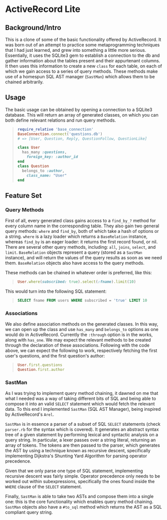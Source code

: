 # ActiveRecord Lite

## Background/Intro

This is a clone of some of the basic functionality offered by ActiveRecord. It was born out of an attempt to practice some metaprogramming techniques that I had just learned, and grew into something a little more serious. Essentially, it uses the SQLite3 gem to establish a connection to the db and gather information about the tables present and their appurtenant columns. It then uses this information to create a new `class` for each table, on each of which we gain access to a series of query methods. These methods make use of a homespun SQL AST manager (`SastMan`) which allows them to be chained arbitrarily.

## Usage

The basic usage can be obtained by opening a connection to a SQLite3 database. This will return an array of generated classes, on which you can both define relevant relations and run query methods. 
  
>```ruby
> require_relative 'base_connection'
> BaseConnection.connect('questions.db')
> # => [User, Question, Reply, QuestionFollow, QuestionLike]
>
> class User
>   has_many :questions,
>     foreign_key: :author_id
> end
> class Question
>   belongs_to :author,
>     class_name: "User"
> end
>```

## Feature Set

### Query Methods

First of all, every generated class gains access to a `find_by_?` method for every column name in the corresponding table. They also gain two general query methods: `where` and `find_by`, both of which take a hash of options or a string. `where` is a lazy loader which returns a `BaseRelation` instance, whereas `find_by` is an eager loader: it returns the first record found, or nil. There are several other query methods, including: `all`, `joins`, `select`, and `limit`. `BaseRelation` objects represent a query (stored as a `SastMan` instance), and will return the values of the query results as soon as we need them. `BaseRelation` objects also have access to the query methods. 

These methods can be chained in whatever order is preferred, like this:

>```ruby
>User.where(subscribed: true).select(:fname).limit(10)
>```

This would turn into the following SQL statement: 
>```sql
>SELECT fname FROM users WHERE subscribed = 'true' LIMIT 10
>```

### Associations

We also define association methods on the generated classes. In this way, we can open up the class and use `has_many` and `belongs_to` options as one would do in ActiveRecord. Currently the `:through` option is in the works, along with `has_one`. We may expect the relevant methods to be created through the declaration of these associations. Following with the code above, we can expect the following to work, respectively fetching the first user's questions, and the first question's author:

>```ruby
>User.first.questions
>Question.first.author
>```

### SastMan

As I was trying to implement query method chaining, it dawned on me that what I needed was a way of taking different bits of SQL and being able to compose it into an valid `SELECT` statement which would fetch the relevant data. To this end I implemented `SastMan` (SQL AST Manager), being inspired by ActiveRecord's `Arel`.

`SastMan` is in essence a parser of a subset of SQL `SELECT` statements (check `parser.rb` for the syntax which is covered). It generates an abstract syntax tree of a given statement by performing lexical and syntactic analysis on a query string. In particular, a lexer passes over a string literal, returning an array of tokens. The tokens are then passed to the parser, which generates the AST by using a technique known as recursive descent, specifically implementing Dijkstra's Shunting Yard Algorithm for parsing operator precedence. 

Given that we only parse one type of SQL statement, implementing recursive descent was fairly simple. Operator precedence only needs to be worked out within subexpressions, specifically the ones found inside the `WHERE` clause of the `SELECT` statement.

Finally, `SastMan` is able to take two ASTs and compose them into a single one: this is the core functionality which enables query method chaining. `SastMan` objects also have a `#to_sql` method which returns the AST as a SQL compliant query string.